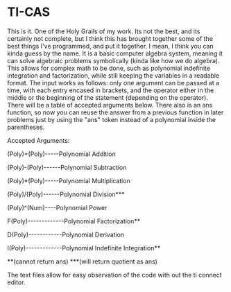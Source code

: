 # TI-CAS

This is it. One of the Holy Grails of my work. Its not the best, and its certainly not complete, but I think this has brought together some of the best things I've programmed, and put it together. I mean, I think you can kinda guess by the name. It is a basic computer algebra system, meaning it can solve algebraic problems symbolically (kinda like how we do algebra). This allows for complex math to be done, such as polynomial indefinite integration and factorization, while still keeping the variables in a readable format. The input works as follows: only one argument can be passed at a time, with each entry encased in brackets, and the operator either in the middle or the beginning of the statement (depending on the operator). There will be a table of accepted arguments below. There also is an ans function, so now you can reuse the answer from a previous function in later problems just by using the "ans" token instead of a polynomial inside the parentheses.

Accepted Arguments:

(Poly)+(Poly)-----Polynomial Addition

(Poly)-(Poly)------Polynomial Subtraction

(Poly)*(Poly)-----Polynomial Multiplication

(Poly)/(Poly)------Polynomial Division***

(Poly)^(Num)----Polynomial Power

F(Poly)-------------Polynomial Factorization**

D(Poly)------------Polynomial Derivation

I(Poly)-------------Polynomial Indefinite Integration**

**(cannot return ans)
***(will return quotient as ans)


The text files allow for easy observation of the code with out the ti connect editor.
